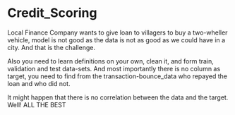 # Credit_Scoring

Local Finance Company wants to give loan to villagers to buy a two-wheller vehicle, model is not good as the data is not as good as we could have in a city. And that is the challenge.

Also you need to learn definitions on your own, clean it, and form train, validation and test data-sets. 
And most importantly there is no column as target, you need to find from the transaction-bounce_data who repayed the loan and who did not.

It might happen that there is no correlation between the data and the target.
Well! ALL THE BEST
